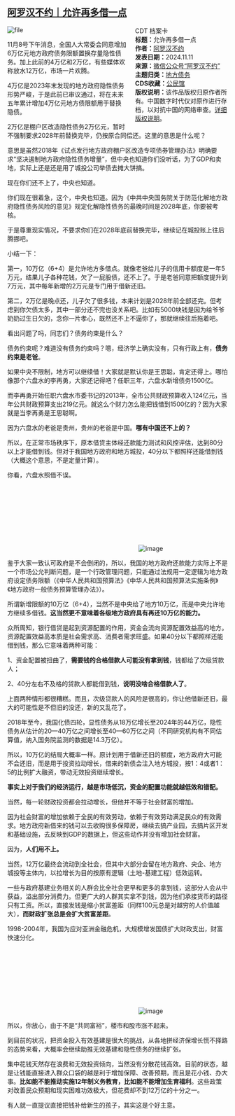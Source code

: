 <!--1731326315000-->
[阿罗汉不约｜允许再多借一点](https://chinadigitaltimes.net/chinese/712964.html)
------

<div style="width:42%;float:right;padding-left:20px;"><div class="su-spoiler su-spoiler-style-fancy su-spoiler-icon-chevron-circle su-spoiler-closed" data-scroll-offset="0" data-anchor-in-url="no"><div class="su-spoiler-title" tabindex="0" role="button"><span class="su-spoiler-icon"></span>CDT 档案卡</div><div class="su-spoiler-content su-u-clearfix su-u-trim"><strong>标题：</strong>允许再多借一点<br><strong>作者：</strong><a href="https://chinadigitaltimes.net/space/阿罗汉不约" target="_blank">阿罗汉不约</a><br><strong>发表日期：</strong>2024.11.11<br><strong>来源：</strong><a href="https://archive.ph/?url=https://mp.weixin.qq.com/s/o1hWypYy7Vcvt40BpoD-IQ" target="_blank">微信公众号“阿罗汉不约”</a><br><strong>主题归类：</strong><a href="https://chinadigitaltimes.net/space/地方债务" target="_blank">地方债务</a><br><strong>CDS收藏：</strong><a href="https://chinadigitaltimes.net/space/%E5%85%AC%E6%B0%91%E9%A6%86" target="_blank" rel="noopener">公民馆</a><br><strong>版权说明：</strong>该作品版权归原作者所有。中国数字时代仅对原作进行存档，以对抗中国的网络审查。<a href="https://chinadigitaltimes.net/chinese/copyright">详细版权说明</a>。</div></div></div><p><img decoding="async" src="https://chinadigitaltimes.net/chinese/files/2024/11/image-1731325871181.png" alt="file"></p><p>11月8号下午消息，全国人大常委会同意增加6万亿元地方政府债务限额置换存量隐性债务。加上此前的4万亿和2万亿，有些媒体欢称放水12万亿，市场一片欢腾。</p><p>4万亿是2023年末发现的地方政府隐性债务形势严峻，于是此前已审议通过，将在未来五年累计增加4万亿元地方债限额用于替换隐债。</p><p>2万亿是棚户区改造隐性债务2万亿元，暂时不强制要求2028年前替换完毕，仍按原合同偿还。这里的意思是什么呢？</p><p>意思是虽然2018年《试点发行地方政府棚户区改造专项债券管理办法》明确要求“坚决遏制地方政府隐性债务增量”，但中央也知道你们没听话，为了GDP和卖地，实际上还是还是用了城投公司举债去摊大饼搞。</p><p>现在你们还不上了，中央也知道。</p><p>你们现在很着急，这个，中央也知道。因为《中共中央国务院关于防范化解地方政府隐性债务风险的意见》规定化解隐性债务的最晚时间是2028年底，你要被考核。</p><p>于是尊重现实情况，不要求你们在2028年底前替换完毕，继续记在城投账上往后腾挪吧。</p><p>小结一下：</p><p>第一，10万亿（6+4）是允许地方多借点。就像老爸给儿子的信用卡额度是一年5万元，结果儿子各种花钱，欠了一屁股债，还不上了。于是老爸同意把额度提升到7万元，其中每年新增的2万元是专门用于借新还旧。</p><p>第二，2万亿是晚点还，儿子欠了很多钱，本来计划是2028年前全部还完。但考虑到你欠债太多，其中一部分还不完也没关系吧。比如有5000块钱是因为给爷爷奶奶过生日欠的，念你一片孝心，既然还不上不逼你了，那就继续往后拖着吧。</p><p>看出问题了吗，同志们？债务约束是什么？</p><p>债务约束呢？难道没有债务约束吗？嗯，经济学上确实没有，只有行政上有，<strong>债务约束是老爸</strong>。</p><p>如果中央不限制，地方可以继续借！大家就是默认你是王思聪，肯定还得上。哪怕像那个六盘水的李再勇，大家还记得吧？任职三年，六盘水新增债务1500亿。</p><p>而李再勇开始任职六盘水市委书记的2013年，全市公共财政预算收入124亿元，当年公共财政预算支出219亿元。就这么个财力怎么能把钱借到1500亿的？因为大家就是当李再勇是王思聪啊。</p><p>因为六盘水的老爸是贵州，贵州的老爸是中国。<strong>哪有中国还不上的？</strong></p><p>所以，在正常市场秩序下，原本借贷主体经还款能力测试和风控评估，达到80分以上才能借到钱。但对于我国地方政府和地方城投，40分以下都照样还能借到钱（大概这个意思，不是定量计算）。</p><p>你看，六盘水照借不误。</p><p><img decoding="async" src="data:image/svg+xml,%3Csvg%20xmlns='http://www.w3.org/2000/svg'%20viewBox='0%200%200%200'%3E%3C/svg%3E" alt="image" data-lazy-src="https://chinadigitaltimes.net/chinese/files/2024/11/post-712964-6731f16b81aff.png"><noscript><img decoding="async" src="https://chinadigitaltimes.net/chinese/files/2024/11/post-712964-6731f16b81aff.png" alt="image"></noscript></p><p>鉴于大家一致认可政府是不会倒闭的，所以，我国的地方政府还款能力实际上不是一个市场公允判断问题，是一个行政管理问题，只能通过法规用一定逻辑为地方政府设定债务限额（《中华人民共和国预算法》《中华人民共和国预算法实施条例》《地方政府一般债务预算管理办法》）。</p><p>所谓新增限额的10万亿（6+4），当然不是中央给了地方10万亿，而是中央允许地方继续多借钱。<strong>这当然更不意味着各级地方政府具有再还10万亿的能力。</strong></p><p>众所周知，银行借贷是起到资源配置的作用，资金会流向资源配置效益高的地方。资源配置效益高本质是社会需求高、消费者需求旺盛。如果40分以下都照样还能借到钱，那么它意味着两种可能：</p><p>1、资金配置被扭曲了，<strong>需要钱的合格借款人可能没有拿到钱</strong>，钱都给了次级贷款人；</p><p>2、40分左右不及格的贷款人都能借到钱，<strong>说明没啥合格借款人了</strong>。</p><p>上面两种情形都很糟糕。而且，次级贷款人的风险是很高的，你让他借新还旧，最大的可能性是不但旧的没还，新的又乱花了。</p><p>2018年至今，我国化债四轮，显性债务从18万亿增长至2024年的44万亿，隐性债务从估计的20—40万亿之间增长至40—60万亿之间（不同研究机构有不同估算值，纳入国务院监测的数据是14.3万亿）。</p><p>所以，10万亿的结局大概率一样。原计划用于借新还旧的额度，地方政府大可能不会还旧，而是用于投资拉动增长，借来的新债会注入地方城投，按1：4或者1：5的比例扩大融资，带动无效投资继续增长。</p><p><strong>事实上对于我们的经济运行，越是市场低沉，资金的配置功能就越低效和错配。</strong></p><p>当然，每一轮财政投资都会拉动增长，但他并不等于社会财富的增加。</p><p>因为社会财富的增加依赖于全民的有效劳动，依赖于有效劳动满足民众的有效需求。地方政府新借来的钱可以去收购很多保障房，继续去搞产业园，去搞片区开发和基础设施，去反映到GDP的数据上，但这些动作并没有增加社会财富。</p><p>因为，<strong>人们用不上。</strong></p><p>当然，12万亿最终会流动到全社会，但其中大部分会留在地方政府、央企、地方城投等主体内，以拉增长为目的按原有逻辑（土地-基建工程）低效运转。</p><p>一些与政府基建业务相关的人群会比全社会更早和更多的拿到钱，这部分人会从中获益，溢出部分消费力。但更广大的人群其实拿不到钱，因为他们承接货币的路径只有工资。所以，直接发钱是缩小贫富差距（同样100元总是对越穷的人价值越大），<strong>而财政扩张总是会扩大贫富差距</strong>。</p><p>1998-2004年，我国为应对亚洲金融危机，大规模增发国债扩大财政支出，财富快速分化。</p><p><img decoding="async" src="data:image/svg+xml,%3Csvg%20xmlns='http://www.w3.org/2000/svg'%20viewBox='0%200%200%200'%3E%3C/svg%3E" alt="image" data-lazy-src="https://chinadigitaltimes.net/chinese/files/2024/11/post-712964-6731f16b8bcce.png"><noscript><img decoding="async" src="https://chinadigitaltimes.net/chinese/files/2024/11/post-712964-6731f16b8bcce.png" alt="image"></noscript></p><p>所以，你放心，由于不是“共同富裕”，楼市和股市涨不起来。</p><p>到目前的状况，把资金投入有效基建是很大的挑战，从各地拼经济保增长慌不择路的态势来看，大概率会继续助推无效基建和隐性债务的继续扩张。</p><p>集中花钱天然存在浪费和无效投资倾向，当然没有分散花钱高效。目前的状态，越是让钱能直接进入群众口袋的越是利于增加保障、改善预期，而且是花小钱、办大事。<strong>比如能不能推动实施12年制义务教育，比如能不能增加生育福利</strong>。这些政策对改善民众预期和现实困难功效极大，但花费却不到12万亿的十分之一。</p><p>有人就一直提议直接把钱补给新生的孩子，其实这是个好主意。</p><div class="addtoany_share_save_container addtoany_content addtoany_content_bottom"><div class="a2a_kit a2a_kit_size_32 addtoany_list" data-a2a-url="https://chinadigitaltimes.net/chinese/712964.html" data-a2a-title="阿罗汉不约｜允许再多借一点"><a class="a2a_button_facebook" href="https://www.addtoany.com/add_to/facebook?linkurl=https%3A%2F%2Fchinadigitaltimes.net%2Fchinese%2F712964.html&amp;linkname=%E9%98%BF%E7%BD%97%E6%B1%89%E4%B8%8D%E7%BA%A6%EF%BD%9C%E5%85%81%E8%AE%B8%E5%86%8D%E5%A4%9A%E5%80%9F%E4%B8%80%E7%82%B9" title="Facebook" rel="nofollow noopener" target="_blank"></a><a class="a2a_button_twitter" href="https://www.addtoany.com/add_to/twitter?linkurl=https%3A%2F%2Fchinadigitaltimes.net%2Fchinese%2F712964.html&amp;linkname=%E9%98%BF%E7%BD%97%E6%B1%89%E4%B8%8D%E7%BA%A6%EF%BD%9C%E5%85%81%E8%AE%B8%E5%86%8D%E5%A4%9A%E5%80%9F%E4%B8%80%E7%82%B9" title="Twitter" rel="nofollow noopener" target="_blank"></a><a class="a2a_button_telegram" href="https://www.addtoany.com/add_to/telegram?linkurl=https%3A%2F%2Fchinadigitaltimes.net%2Fchinese%2F712964.html&amp;linkname=%E9%98%BF%E7%BD%97%E6%B1%89%E4%B8%8D%E7%BA%A6%EF%BD%9C%E5%85%81%E8%AE%B8%E5%86%8D%E5%A4%9A%E5%80%9F%E4%B8%80%E7%82%B9" title="Telegram" rel="nofollow noopener" target="_blank"></a><a class="a2a_button_reddit" href="https://www.addtoany.com/add_to/reddit?linkurl=https%3A%2F%2Fchinadigitaltimes.net%2Fchinese%2F712964.html&amp;linkname=%E9%98%BF%E7%BD%97%E6%B1%89%E4%B8%8D%E7%BA%A6%EF%BD%9C%E5%85%81%E8%AE%B8%E5%86%8D%E5%A4%9A%E5%80%9F%E4%B8%80%E7%82%B9" title="Reddit" rel="nofollow noopener" target="_blank"></a><a class="a2a_button_whatsapp" href="https://www.addtoany.com/add_to/whatsapp?linkurl=https%3A%2F%2Fchinadigitaltimes.net%2Fchinese%2F712964.html&amp;linkname=%E9%98%BF%E7%BD%97%E6%B1%89%E4%B8%8D%E7%BA%A6%EF%BD%9C%E5%85%81%E8%AE%B8%E5%86%8D%E5%A4%9A%E5%80%9F%E4%B8%80%E7%82%B9" title="WhatsApp" rel="nofollow noopener" target="_blank"></a><a class="a2a_button_email" href="https://www.addtoany.com/add_to/email?linkurl=https%3A%2F%2Fchinadigitaltimes.net%2Fchinese%2F712964.html&amp;linkname=%E9%98%BF%E7%BD%97%E6%B1%89%E4%B8%8D%E7%BA%A6%EF%BD%9C%E5%85%81%E8%AE%B8%E5%86%8D%E5%A4%9A%E5%80%9F%E4%B8%80%E7%82%B9" title="Email" rel="nofollow noopener" target="_blank"></a><a class="a2a_button_copy_link" href="https://www.addtoany.com/add_to/copy_link?linkurl=https%3A%2F%2Fchinadigitaltimes.net%2Fchinese%2F712964.html&amp;linkname=%E9%98%BF%E7%BD%97%E6%B1%89%E4%B8%8D%E7%BA%A6%EF%BD%9C%E5%85%81%E8%AE%B8%E5%86%8D%E5%A4%9A%E5%80%9F%E4%B8%80%E7%82%B9" title="Copy Link" rel="nofollow noopener" target="_blank"></a><a class="a2a_dd addtoany_share_save addtoany_share" href="https://www.addtoany.com/share"></a></div></div>
